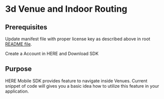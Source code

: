 # 3d Venue and Indoor Routing

## Prerequisites

Update manifest file with proper license key as described above in root [README file](../README.md).

Create a Account in HERE and Download SDK 

## Purpose

HERE Mobile SDK provides feature to navigate inside Venues. Current snippet of code will gives you a basic idea how to utilize this feature in your application.


